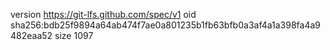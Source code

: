 version https://git-lfs.github.com/spec/v1
oid sha256:bdb25f9894a64ab474f7ae0a801235b1fb63bfb0a3af4a1a398fa4a9482eaa52
size 1097

